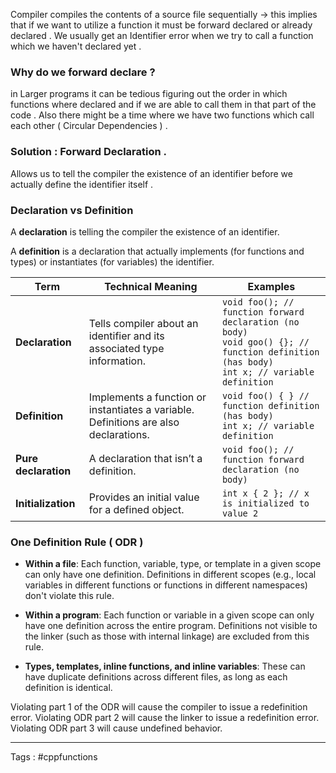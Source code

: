 Compiler compiles the contents of a source file sequentially
-> this implies that if we want to utilize a function it must be forward declared or already declared . We usually get an Identifier error when we try to call a function which we haven't declared yet . 

### Why do we forward declare ? 
in Larger programs it can be tedious figuring out the order in which functions where declared and if we are able to call them in that part of the code . Also there might be a time where we have two functions which call each other ( Circular Dependencies ) . 


### Solution : Forward Declaration . 

Allows us to tell the compiler the existence of an identifier before we actually define the identifier itself . 


### Declaration vs Definition 

A **declaration** is telling the compiler the existence of an identifier. 

A **definition** is a declaration that actually implements (for functions and types) or instantiates (for variables) the identifier.

| Term                 | Technical Meaning                                                                    | Examples                                                                                                                                         |
| -------------------- | ------------------------------------------------------------------------------------ | ------------------------------------------------------------------------------------------------------------------------------------------------ |
| **Declaration**      | Tells compiler about an identifier and its associated type information.              | `void foo(); // function forward declaration (no body)`<br>`void goo() {}; // function definition (has body)`<br>`int x; // variable definition` |
| **Definition**       | Implements a function or instantiates a variable. Definitions are also declarations. | `void foo() { } // function definition (has body)`<br>`int x; // variable definition`                                                            |
| **Pure declaration** | A declaration that isn’t a definition.                                               | `void foo(); // function forward declaration (no body)`                                                                                          |
| **Initialization**   | Provides an initial value for a defined object.                                      | `int x { 2 }; // x is initialized to value 2`                                                                                                    |

### One Definition Rule ( ODR ) 
- **Within a file**: Each function, variable, type, or template in a given scope can only have one definition. Definitions in different scopes (e.g., local variables in different functions or functions in different namespaces) don't violate this rule.
    
- **Within a program**: Each function or variable in a given scope can only have one definition across the entire program. Definitions not visible to the linker (such as those with internal linkage) are excluded from this rule.
    
- **Types, templates, inline functions, and inline variables**: These can have duplicate definitions across different files, as long as each definition is identical.

Violating part 1 of the ODR will cause the compiler to issue a redefinition error. Violating ODR part 2 will cause the linker to issue a redefinition error. Violating ODR part 3 will cause undefined behavior.

___
Tags :  #cppfunctions 